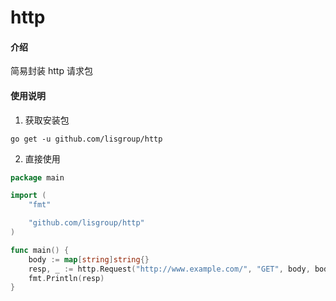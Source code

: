 # http

#### 介绍
简易封装 http 请求包

#### 使用说明

1. 获取安装包

`go get -u github.com/lisgroup/http`

2.  直接使用
```go
package main

import (
    "fmt"

    "github.com/lisgroup/http"
)

func main() {
	body := map[string]string{}
    resp, _ := http.Request("http://www.example.com/", "GET", body, body, 5)
    fmt.Println(resp)
}
```
